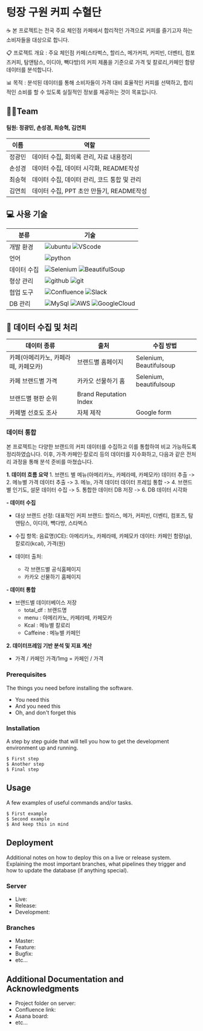 # 텅장 구원 커피 수혈단
☕️ 본 프로젝트는 전국 주요 체인점 카페에서 합리적인 가격으로 커피를 즐기고자 하는 소비자들을 대상으로 합니다.

📋 프로젝트 개요 : 주요 체인점 카페(스타벅스, 할리스, 메가커피, 커피빈, 더벤티, 컴포즈커피, 탐앤탐스, 이디야, 빽다방)의 커피 제품을 기준으로 가격 및 칼로리,카페인 함량 데이터를 분석합니다.

📊 목적 : 분석된 데이터를 통해 소비자들이 가격 대비 효율적인 커피를 선택하고, 합리적인 소비를 할 수 있도록 실질적인 정보를 제공하는 것이 목표입니다.

## 👩👨Team
#### 팀원: 정광민, 손성경, 최승혁, 김연희
|이름|역할|
|------|---|
|정광민|데이터 수집, 회의록 관리, 자료 내용정리|
|손성경|데이터 수집, 데이터 시각화, README작성|
|최승혁|데이터 수집, 데이터 관리, 코드 통합 및 관리|
|김연희|데이터 수집, PPT 초안 만들기, README작성|

## 💻 사용 기술
|분류|기술|
|------|---|
|개발 환경|![ubuntu](https://img.shields.io/badge/Ubuntu-E95420?style=for-the-badge&logo=ubuntu&logoColor=white) ![VScode](	https://img.shields.io/badge/Made%20for-VSCode-1f425f.svg)|
|언어|![python](	https://img.shields.io/badge/Python-3776AB?style=for-the-badge&logo=python&logoColor=white)|
|데이터 수집|<img src="https://img.shields.io/badge/Selenium-4CAF50?style=flat-square&logo=selenium&logoColor=white" alt="Selenium" /> <img src="https://img.shields.io/badge/BeautifulSoup-FFB300?style=flat-square&logo=beautifulsoup&logoColor=white" alt="BeautifulSoup" /> |
|형상 관리|![github](	https://img.shields.io/badge/GitHub-100000?style=for-the-badge&logo=github&logoColor=white) ![git](https://img.shields.io/badge/GIT-E44C30?style=for-the-badge&logo=git&logoColor=white)|
|협업 도구|<img src="https://img.shields.io/badge/Confluence-0052CC?style=flat-square&logo=confluence&logoColor=white" alt="Confluence" /> <img src="https://img.shields.io/badge/Slack-4A154B?style=flat-square&logo=slack&logoColor=white" alt="Slack" />|
|DB 관리| ![MySql](https://img.shields.io/badge/MySQL-005C84?style=for-the-badge&logo=mysql&logoColor=white) ![AWS](https://img.shields.io/badge/Amazon_AWS-232F3E?style=for-the-badge&logo=amazon-aws&logoColor=white) ![GoogleCloud](https://img.shields.io/badge/Google_Cloud-4285F4?style=for-the-badge&logo=google-cloud&logoColor=white) |

## 📂 데이터 수집 및 처리
|데이터 종류|출처|수집 방법|
|---------|---|-------|
|카페(아메리카노, 카페라떼, 카페모카)|브랜드별 홈페이지|Selenium, Beautifulsoup|
|카페 브랜드별 가격| 카카오 선물하기 홈|Selenium, beautifulsoup|
|브랜드별 평판 순위| Brand Reputation Index | 
|카페별 선호도 조사| 자체 제작 | Google form |

### 데이터 통합
본 프로젝트는 다양한 브랜드의 커피 데이터를 수집하고 이를 통합하여 비교 가능하도록 정리하였습니다. 이후, 가격·카페인·칼로리 등의 데이터를 지수화하고, 다음과 같은 전처리 과정을 통해 분석 준비를 마쳤습니다.

__1. 데이터 흐름 요약__
    1. 브랜드 별 메뉴(아메리카노, 카페라떼, 카페모카) 데이터 추출 ->
    2. 메뉴별 가격 데이터 추출 ->
    3. 메뉴, 가격 데이터 데이터 프레임 통합 ->
    4. 브랜드별 인기도, 설문 데이터 수집 ->
    5. 통합한 데이터 DB 저장 ->
    6. DB 데이터 시각화

__- 데이터 수집__
* 대상 브랜드 선정:
  대표적인 커피 브랜드: 할리스, 메가, 커피빈, 더벤티, 컴포즈, 탐앤탐스, 이디야, 뺵다방, 스타벅스

* 수집 항목:
  음료명(ICE): 아메리카노, 카페라떼, 카페모카
  데이터: 카페인 함량(g), 칼로리(kcal), 가격(원)

* 데이터 출처:
  * 각 브랜드별 공식홈페이지
  * 카카오 선물하기 홈페이지
 
__- 데이터 통합__
* 브랜드별 데이터베이스 저장
  * total_df : 브랜드명
  * menu : 아메리카노, 카페라떼, 카페모카
  * Kcal : 메뉴별 칼로리
  * Caffeine : 메뉴별 카페인

__2. 데이터프레임 기반 분석 및 지표 계산__

* 가격 / 카페인
     가격/1mg = 카페인 / 가격

### Prerequisites

The things you need before installing the software.

* You need this
* And you need this
* Oh, and don't forget this

### Installation

A step by step guide that will tell you how to get the development environment up and running.

```
$ First step
$ Another step
$ Final step
```

## Usage

A few examples of useful commands and/or tasks.

```
$ First example
$ Second example
$ And keep this in mind
```

## Deployment

Additional notes on how to deploy this on a live or release system. Explaining the most important branches, what pipelines they trigger and how to update the database (if anything special).

### Server

* Live:
* Release:
* Development:

### Branches

* Master:
* Feature:
* Bugfix:
* etc...

## Additional Documentation and Acknowledgments

* Project folder on server:
* Confluence link:
* Asana board:
* etc...







